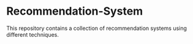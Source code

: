 # Recommendation-System
This repository contains a collection of recommendation systems using different techniques.
